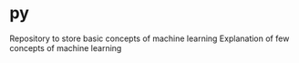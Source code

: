 # py
Repository to store basic concepts of machine learning 
Explanation of few concepts of machine learning

